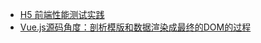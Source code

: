 * [H5 前端性能测试实践](https://juejin.im/post/5b83a4b26fb9a019f50ca542)
* [Vue.js源码角度：剖析模版和数据渲染成最终的DOM的过程](https://juejin.im/post/5b80e60de51d4557b85fc8fc)



